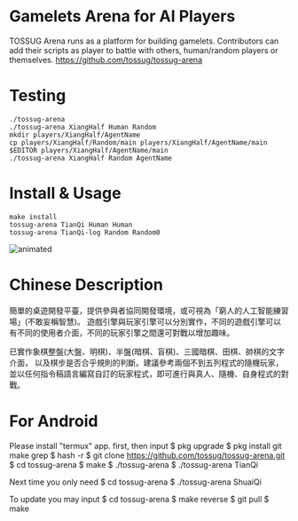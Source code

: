 Gamelets Arena for AI Players
=============================
TOSSUG Arena runs as a platform for building gamelets.
Contributors can add their scripts as player to battle with others,
human/random players or themselves. <https://github.com/tossug/tossug-arena>

Testing
=======
	./tossug-arena
	./tossug-arena XiangHalf Human Random
	mkdir players/XiangHalf/AgentName
	cp players/XiangHalf/Random/main players/XiangHalf/AgentName/main
	$EDITOR players/XiangHalf/AgentName/main
	./tossug-arena XiangHalf Random AgentName

Install & Usage
===============
	make install
	tossug-arena TianQi Human Human
	tossug-arena TianQi-log Random Random0
![animated](https://user-images.githubusercontent.com/6536345/35132167-d0d8b240-fd04-11e7-8eff-d83152d9a3d3.gif)

Chinese Description
===================
簡單的桌遊開發平臺，提供參與者協同開發環境，或可視為「窮人的人工智能練習場」(不敢妄稱智慧)。
遊戲引擎與玩家引擎可以分別實作，不同的遊戲引擎可以有不同的使用者介面，不同的玩家引擎之間還可對戰以增加趣味。

已實作象棋整盤(大盤、明棋)、半盤(暗棋、盲棋)、三國暗棋、田棋、帥棋的文字介面，
以及棋步是否合乎規則的判斷。建議參考兩個不到五列程式的隨機玩家，
並以任何指令稿語言編寫自訂的玩家程式，即可進行與真人、隨機、自身程式的對戰。

For Android
===========
Please install "termux" app. first, then input
	$ pkg upgrade
	$ pkg install git make grep
	$ hash -r
	$ git clone https://github.com/tossug/tossug-arena.git
	$ cd tossug-arena
	$ make
	$ ./tossug-arena
	$ ./tossug-arena TianQi

Next time you only need
	$ cd tossug-arena
	$ ./tossug-arena ShuaiQi

To update you may input
	$ cd tossug-arena
	$ make reverse
	$ git pull
	$ make
